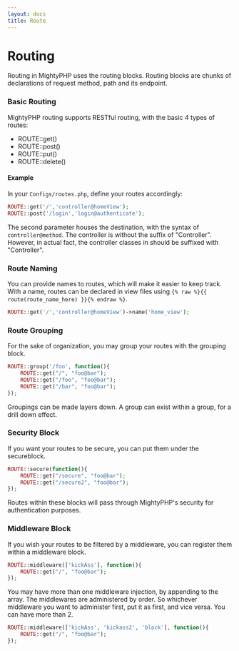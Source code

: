 ```yaml
---
layout: docs
title: Route
---
```

# Routing

Routing in MightyPHP uses the routing blocks. Routing blocks are chunks of declarations of request method, path and its endpoint.

### Basic Routing

MightyPHP routing supports RESTful routing, with the basic 4 types of routes:
- ROUTE::get()
- ROUTE::post()
- ROUTE::put()
- ROUTE::delete()

#### Example
In your `Configs/routes.php`, define your routes accordingly:

```php
ROUTE::get('/','controller@homeView');
ROUTE::post('/login','login@authenticate');
```

The second parameter houses the destination, with the syntax of `controller@method`. The controller is without the suffix of "Controller". However, in actual fact, the controller classes in should be suffixed with "Controller".

### Route Naming
You can provide names to routes, which will make it easier to keep track. With a name, routes can be declared in view files using `{% raw %}{{ route(route_name_here) }}{% endraw %}`.

```php
ROUTE::get('/','controller@homeView')->name('home_view');
```

### Route Grouping
For the sake of organization, you may group your routes with the grouping block.

```php
ROUTE::group('/foo', function(){
    ROUTE::get("/", "foo@bar");
    ROUTE::get("/foo", "foo@bar");
    ROUTE::get("/bar", "foo@bar");
});
```

Groupings can be made layers down. A group can exist within a group, for a drill down effect.

### Security Block

If you want your routes to be secure, you can put them under the secureblock.

```php
ROUTE::secure(function(){
    ROUTE::get("/secure", "foo@bar");
    ROUTE::get("/secure2", "foo@bar");
});
```

Routes within these blocks will pass through MightyPHP's security for authentication purposes.

### Middleware Block

If you wish your routes to be filtered by a middleware, you can register them within a middleware block.

```php
ROUTE::middleware(['kickAss'], function(){
	ROUTE::get("/", "foo@bar");
});
```

You may have more than one middleware injection, by appending to the array. The middlewares are administered by order. So whichever middleware you want to administer first, put it as first, and vice versa. You can have more than 2.

```php
ROUTE::middleware(['kickAss', 'kickass2', 'block'], function(){
	ROUTE::get("/", "foo@bar");
});
```